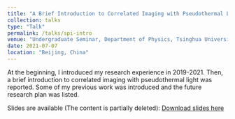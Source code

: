 ```yaml
---
title: "A Brief Introduction to Correlated Imaging with Pseudothermal Light"
collection: talks
type: "Talk"
permalink: /talks/spi-intro
venue: "Undergraduate Seminar, Department of Physics, Tsinghua University"
date: 2021-07-07
location: "Beijing, China"
---
```


At the beginning, I introduced my research experience in 2019-2021. Then, a brief introduction to correlated imaging with pseudothermal light was reported. Some of my previous work was introduced and the future research plan was listed.

Slides are available (The content is partially deleted): [Download slides here](/files/gi-intro-2021.pdf)